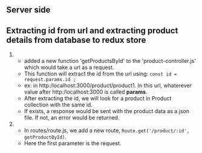 
## Server side
## Extracting id from url and extracting product details from database to redux store

1.  - added a new function 'getProductsById' to the 'product-controller.js' which would take a url as a request. 
    - This function will extract the id from the url using: `const id = request.params.id ;`
    - ex: in http:/localhost:3000/product/product1. In this url, whaterever value after http:/localhost:3000 is called **params**.
    - After extracting the id, we will look for a product in Product collection with the same id.
    - If exists, a response would be sent with the product data as a json file. If not, an error would be returned.

2.  - In routes/route.js, we add a new route, `Route.get('/product/:id', getProductById)`. 
    - Here the first parameter is the request.